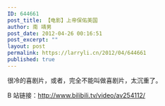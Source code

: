 ```yaml
---
ID: 644661
post_title: 【电影】上帝保佑美国
author: 南 靖男
post_date: 2012-04-26 00:16:51
post_excerpt: ""
layout: post
permalink: https://larryli.cn/2012/04/644661
published: true
---
```

<p>很冷的喜剧片，或者，完全不能叫做喜剧片，太沉重了。</p>  <p>B 站链接：<a href="http://www.bilibili.tv/video/av254112/">http://www.bilibili.tv/video/av254112/</a></p>